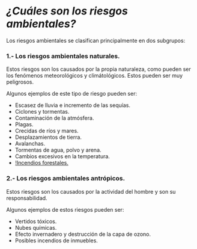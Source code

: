 # ***¿Cuáles son los riesgos ambientales?***

Los riesgos ambientales se clasifican principalmente en dos subgrupos:

### 1.- Los riesgos ambientales naturales.

Estos riesgos son los causados por la propia naturaleza, como pueden ser los fenómenos meteorológicos y climátológicos. Estos pueden ser muy peligrosos.

Algunos ejemplos de este tipo de riesgo pueden ser:

- Escasez de lluvia e incremento de las sequías.
- Ciclones y tormentas.
- Contaminación de la atmósfera.
- Plagas.
- Crecidas de ríos y mares.
- Desplazamientos de tierra.
- Avalanchas.
- Tormentas de agua, polvo y arena.
- Cambios excesivos en la temperatura.
- [!Incendios forestales.](incendio.jepg)

### 2.- Los riesgos ambientales antrópicos.

Estos riesgos son los causados por la actividad del hombre y son su responsabilidad.

Algunos ejemplos de estos riesgos pueden ser:

- Vertidos tóxicos.
- Nubes químicas.
- Efecto invernadero y destrucción de la capa de ozono.
- Posibles incendios de inmuebles.
